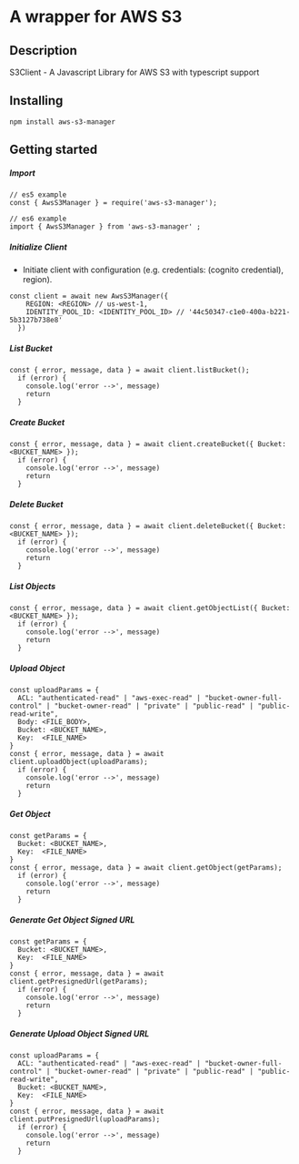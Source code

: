 # A wrapper for AWS S3

## Description
S3Client - A Javascript Library for AWS S3 with typescript support

## Installing
```
npm install aws-s3-manager
```

## Getting started

##### Import
```
// es5 example
const { AwsS3Manager } = require('aws-s3-manager');
```
```
// es6 example
import { AwsS3Manager } from 'aws-s3-manager' ;
```

##### Initialize Client
 - Initiate client with configuration (e.g. credentials: (cognito credential), region).
 
```
const client = await new AwsS3Manager({
    REGION: <REGION> // us-west-1,
    IDENTITY_POOL_ID: <IDENTITY_POOL_ID> // '44c50347-c1e0-400a-b221-5b3127b738e8'
  })
```

##### List Bucket

```
const { error, message, data } = await client.listBucket();
  if (error) {
    console.log('error -->', message)
	return
  }
```

##### Create Bucket

```
const { error, message, data } = await client.createBucket({ Bucket: <BUCKET_NAME> });
  if (error) {
    console.log('error -->', message)
	return
  }
```

##### Delete Bucket

```
const { error, message, data } = await client.deleteBucket({ Bucket: <BUCKET_NAME> });
  if (error) {
    console.log('error -->', message)
	return
  }
```

##### List Objects

```
const { error, message, data } = await client.getObjectList({ Bucket: <BUCKET_NAME> });
  if (error) {
    console.log('error -->', message)
	return
  }
```

##### Upload Object

```
const uploadParams = {
  ACL: "authenticated-read" | "aws-exec-read" | "bucket-owner-full-control" | "bucket-owner-read" | "private" | "public-read" | "public-read-write",
  Body: <FILE_BODY>,
  Bucket: <BUCKET_NAME>,
  Key:  <FILE_NAME>
}
const { error, message, data } = await client.uploadObject(uploadParams);
  if (error) {
    console.log('error -->', message)
	return
  }
```

##### Get Object

```
const getParams = {
  Bucket: <BUCKET_NAME>,
  Key:  <FILE_NAME>
}
const { error, message, data } = await client.getObject(getParams);
  if (error) {
    console.log('error -->', message)
	return
  }
```

##### Generate Get Object Signed URL

```
const getParams = {
  Bucket: <BUCKET_NAME>,
  Key:  <FILE_NAME>
}
const { error, message, data } = await client.getPresignedUrl(getParams);
  if (error) {
    console.log('error -->', message)
	return
  }
```

##### Generate Upload Object Signed URL

```
const uploadParams = {
  ACL: "authenticated-read" | "aws-exec-read" | "bucket-owner-full-control" | "bucket-owner-read" | "private" | "public-read" | "public-read-write",
  Bucket: <BUCKET_NAME>,
  Key:  <FILE_NAME>
}
const { error, message, data } = await client.putPresignedUrl(uploadParams);
  if (error) {
    console.log('error -->', message)
	return
  }
```